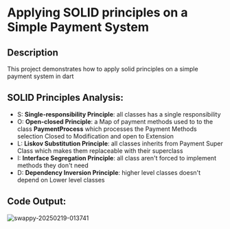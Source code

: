 # Applying SOLID principles on a Simple Payment System

## Description
This project demonstrates how to apply solid principles on a simple payment system in dart

## SOLID Principles Analysis:
- S: **Single-responsibility Principle**: all classes has a single responsibility
- O: **Open-closed Principle**: a Map of payment methods used to to the class **PaymentProcess** which processes the Payment Methods selection Closed to Modification and open to Extension
- L: **Liskov Substitution Principle**: all classes inherits from Payment Super Class which makes them replaceable with their superclass
- I: **Interface Segregation Principle**: all class aren't forced to implement methods they don't need
- D: **Dependency Inversion Principle**: higher level classes doesn't depend on Lower level classes  
## Code Output:
![swappy-20250219-013741](https://github.com/user-attachments/assets/6eea5da5-932a-46e1-a53d-ff5b14d3362d)
